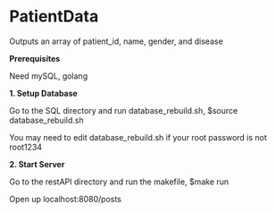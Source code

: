 # PatientData
Outputs an array of patient_id, name, gender, and disease 

**Prerequisites**

Need mySQL, golang

**1. Setup Database**

Go to the SQL directory and run database_rebuild.sh, $source database_rebuild.sh

You may need to edit database_rebuild.sh if your root password is not root1234

**2. Start Server**

Go to the restAPI directory and run the makefile, $make run

Open up localhost:8080/posts


